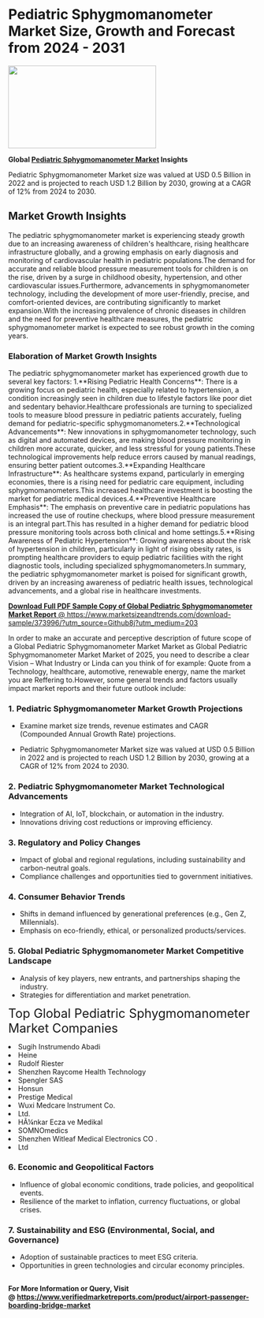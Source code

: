 <H1>Pediatric Sphygmomanometer Market Size, Growth and Forecast from 2024 - 2031</H1><img class="aligncenter size-medium wp-image-584254" src="https://thirdeyenews.in/wp-content/uploads/2024/09/Global-Market-Research-300x168.jpeg" alt="" width="300" height="168" /><p><strong>Global&nbsp;<a href="https://www.marketsizeandtrends.com/download-sample/373996/?utm_source=Github8j?utm_medium=203">Pediatric Sphygmomanometer Market</a> Insights</strong></p><p>Pediatric Sphygmomanometer Market size was valued at USD 0.5 Billion in 2022 and is projected to reach USD 1.2 Billion by 2030, growing at a CAGR of 12% from 2024 to 2030.</p><p><h2>Market Growth Insights</h2> The pediatric sphygmomanometer market is experiencing steady growth due to an increasing awareness of children's healthcare, rising healthcare infrastructure globally, and a growing emphasis on early diagnosis and monitoring of cardiovascular health in pediatric populations.The demand for accurate and reliable blood pressure measurement tools for children is on the rise, driven by a surge in childhood obesity, hypertension, and other cardiovascular issues.Furthermore, advancements in sphygmomanometer technology, including the development of more user-friendly, precise, and comfort-oriented devices, are contributing significantly to market expansion.With the increasing prevalence of chronic diseases in children and the need for preventive healthcare measures, the pediatric sphygmomanometer market is expected to see robust growth in the coming years.<a href="#"></a> <h3>Elaboration of Market Growth Insights</h3> The pediatric sphygmomanometer market has experienced growth due to several key factors: 1.**Rising Pediatric Health Concerns**: There is a growing focus on pediatric health, especially related to hypertension, a condition increasingly seen in children due to lifestyle factors like poor diet and sedentary behavior.Healthcare professionals are turning to specialized tools to measure blood pressure in pediatric patients accurately, fueling demand for pediatric-specific sphygmomanometers.2.**Technological Advancements**: New innovations in sphygmomanometer technology, such as digital and automated devices, are making blood pressure monitoring in children more accurate, quicker, and less stressful for young patients.These technological improvements help reduce errors caused by manual readings, ensuring better patient outcomes.3.**Expanding Healthcare Infrastructure**: As healthcare systems expand, particularly in emerging economies, there is a rising need for pediatric care equipment, including sphygmomanometers.This increased healthcare investment is boosting the market for pediatric medical devices.4.**Preventive Healthcare Emphasis**: The emphasis on preventive care in pediatric populations has increased the use of routine checkups, where blood pressure measurement is an integral part.This has resulted in a higher demand for pediatric blood pressure monitoring tools across both clinical and home settings.5.**Rising Awareness of Pediatric Hypertension**: Growing awareness about the risk of hypertension in children, particularly in light of rising obesity rates, is prompting healthcare providers to equip pediatric facilities with the right diagnostic tools, including specialized sphygmomanometers.In summary, the pediatric sphygmomanometer market is poised for significant growth, driven by an increasing awareness of pediatric health issues, technological advancements, and a global rise in healthcare investments.<a href="#"></p><p><span class=""><strong>Download Full PDF Sample Copy of Global Pediatric Sphygmomanometer Market Report</strong> @ <a href="https://www.marketsizeandtrends.com/download-sample/373996/?utm_source=Github8j?utm_medium=203" target="_blank">https://www.marketsizeandtrends.com/download-sample/373996/?utm_source=Github8j?utm_medium=203</a></span></p><p>In order to make an accurate and perceptive description of future scope of a Global&nbsp;Pediatric Sphygmomanometer Market Market as Global&nbsp;Pediatric Sphygmomanometer Market Market of 2025, you need to describe a clear Vision &ndash; What Industry or Linda can you think of for example: Quote from a Technology, healthcare, automotive, renewable energy, name the market you are Reffering to.However, some general trends and factors usually impact market reports and their future outlook include:</p><h3>1.&nbsp;<strong>Pediatric Sphygmomanometer Market Growth Projections</strong></h3><ul><li>Examine market size trends, revenue estimates and CAGR (Compounded Annual Growth Rate) projections.</li><li><p>Pediatric Sphygmomanometer Market size was valued at USD 0.5 Billion in 2022 and is projected to reach USD 1.2 Billion by 2030, growing at a CAGR of 12% from 2024 to 2030.</p></li></ul><h3>2.&nbsp;<strong>Pediatric Sphygmomanometer Market Technological Advancements</strong></h3><ul><li>Integration of AI, IoT, blockchain, or automation in the industry.</li><li>Innovations driving cost reductions or improving efficiency.</li></ul><h3>3.&nbsp;<strong>Regulatory and Policy Changes</strong></h3><ul><li>Impact of global and regional regulations, including sustainability and carbon-neutral goals.</li><li>Compliance challenges and opportunities tied to government initiatives.</li></ul><h3>4.&nbsp;<strong>Consumer Behavior Trends</strong></h3><ul><li>Shifts in demand influenced by generational preferences (e.g., Gen Z, Millennials).</li><li>Emphasis on eco-friendly, ethical, or personalized products/services.</li></ul><h3>5.&nbsp;<strong>Global Pediatric Sphygmomanometer Market Competitive Landscape</strong></h3><ul><li>Analysis of key players, new entrants, and partnerships shaping the industry.</li><li>Strategies for differentiation and market penetration.</li></ul><p data-pm-slice="1 1 []"><span style="color: inherit; font-family: inherit; font-size: 25px;">Top Global Pediatric Sphygmomanometer Market Companies</span></p><div class="" data-test-id=""><p><li>Sugih Instrumendo Abadi</li><li> Heine</li><li> Rudolf Riester</li><li> Shenzhen Raycome Health Technology</li><li> Spengler SAS</li><li> Honsun</li><li> Prestige Medical</li><li> Wuxi Medcare Instrument Co.</li><li> Ltd.</li><li> HÃ¼nkar Ecza ve Medikal</li><li> SOMNOmedics</li><li> Shenzhen Witleaf Medical Electronics CO .</li><li> Ltd</li></p></div><h3>6.&nbsp;<strong>Economic and Geopolitical Factors</strong></h3><ul><li>Influence of global economic conditions, trade policies, and geopolitical events.</li><li>Resilience of the market to inflation, currency fluctuations, or global crises.</li></ul><h3>7.&nbsp;<strong>Sustainability and ESG (Environmental, Social, and Governance)</strong></h3><ul><li>Adoption of sustainable practices to meet ESG criteria.</li><li>Opportunities in green technologies and circular economy principles.</li></ul><h2><strong style="font-size: 14px;">For More Information or Query, Visit @&nbsp;</strong><a style="background-color: #ffffff; font-size: 14px;" href="https://www.marketsizeandtrends.com/report/pediatric-sphygmomanometer-market/" target="_blank">https://www.verifiedmarketreports.com/product/airport-passenger-boarding-bridge-market</a></h2>